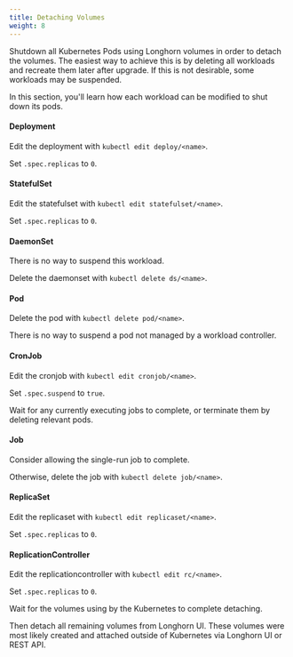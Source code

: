 ```yaml
---
title: Detaching Volumes
weight: 8
---
```


Shutdown all Kubernetes Pods using Longhorn volumes in order to detach the volumes. The easiest way to achieve this is by deleting all workloads and recreate them later after upgrade. If this is not desirable, some workloads may be suspended.

In this section, you'll learn how each workload can be modified to shut down its pods.

#### Deployment
Edit the deployment with `kubectl edit deploy/<name>`.

Set `.spec.replicas` to `0`.

#### StatefulSet
Edit the statefulset with `kubectl edit statefulset/<name>`.

Set `.spec.replicas` to `0`.

#### DaemonSet
There is no way to suspend this workload.

Delete the daemonset with `kubectl delete ds/<name>`.

#### Pod
Delete the pod with `kubectl delete pod/<name>`.

There is no way to suspend a pod not managed by a workload controller.

#### CronJob
Edit the cronjob with `kubectl edit cronjob/<name>`.

Set `.spec.suspend` to `true`.

Wait for any currently executing jobs to complete, or terminate them by deleting relevant pods.

#### Job
Consider allowing the single-run job to complete.

Otherwise, delete the job with `kubectl delete job/<name>`.

#### ReplicaSet
Edit the replicaset with `kubectl edit replicaset/<name>`.

Set `.spec.replicas` to `0`.

#### ReplicationController
Edit the replicationcontroller with `kubectl edit rc/<name>`.

Set `.spec.replicas` to `0`.

Wait for the volumes using by the Kubernetes to complete detaching.

Then detach all remaining volumes from Longhorn UI. These volumes were most likely created and attached outside of Kubernetes via Longhorn UI or REST API.